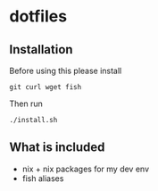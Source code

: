 # dotfiles

## Installation

Before using this please install 


```
git curl wget fish
```

Then run 
```
./install.sh
```

## What is included

- nix + nix packages for my dev env
- fish aliases